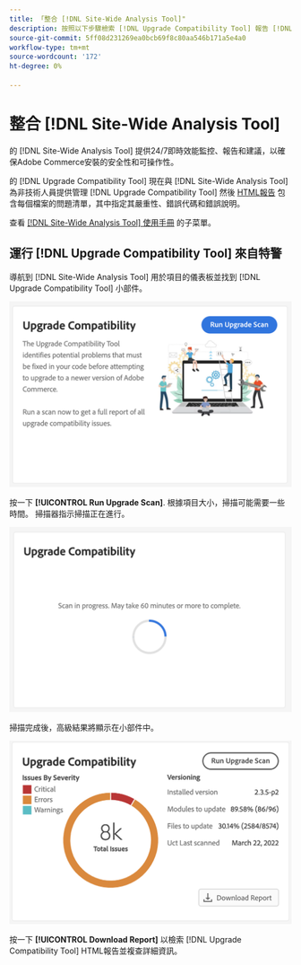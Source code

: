 ```yaml
---
title: 「整合 [!DNL Site-Wide Analysis Tool]"
description: 按照以下步驟檢索 [!DNL Upgrade Compatibility Tool] 報告 [!DNL Site-Wide Analysis Tool] 你的Adobe Commerce項目的儀表板。
source-git-commit: 5ff08d231269ea0bcb69f8c80aa546b171a5e4a0
workflow-type: tm+mt
source-wordcount: '172'
ht-degree: 0%

---
```



# 整合 [!DNL Site-Wide Analysis Tool]

的 [!DNL Site-Wide Analysis Tool] 提供24/7即時效能監控、報告和建議，以確保Adobe Commerce安裝的安全性和可操作性。

的 [!DNL Upgrade Compatibility Tool] 現在與 [!DNL Site-Wide Analysis Tool] 為非技術人員提供管理 [!DNL Upgrade Compatibility Tool] 然後 [HTML報告](https://experienceleague.adobe.com/docs/commerce-operations/upgrade-guide/upgrade-compatibility-tool/run.html?lang=en#output) 包含每個檔案的問題清單，其中指定其嚴重性、錯誤代碼和錯誤說明。

查看 [[!DNL Site-Wide Analysis Tool] 使用手冊](https://docs.magento.com/user-guide/reports/site-wide-analysis-tool.html) 的子菜單。

## 運行 [!DNL Upgrade Compatibility Tool] 來自特警

導航到 [!DNL Site-Wide Analysis Tool] 用於項目的儀表板並找到 [!DNL Upgrade Compatibility Tool] 小部件。

![UCT SWAT小部件 — 初始](../../assets/upgrade-guide/uct-swat-initial.png)

按一下 **[!UICONTROL Run Upgrade Scan]**. 根據項目大小，掃描可能需要一些時間。 掃描器指示掃描正在進行。

![UCT SWAT小部件 — 正在進行](../../assets/upgrade-guide/uct-swat-progress.png)

掃描完成後，高級結果將顯示在小部件中。

![UCT SWAT構件 — 結果](../../assets/upgrade-guide/uct-swat-results.png)

按一下 **[!UICONTROL Download Report]** 以檢索 [!DNL Upgrade Compatibility Tool] HTML報告並複查詳細資訊。
